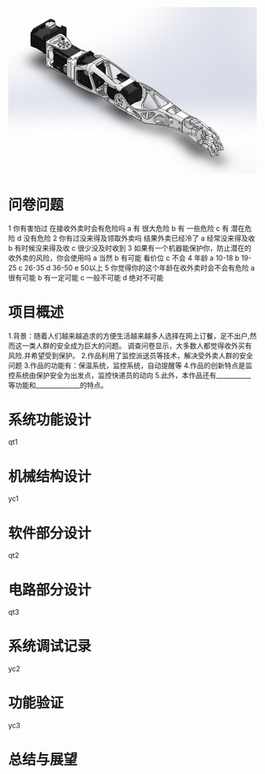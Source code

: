 ![Aaron Swartz](https://github.com/CASTIC2019/Team/blob/master/takeout/yuchen/left_arm_CAD_model.jpg)


# 问卷问题  

1 你有害怕过 在接收外卖时会有危险吗
 a  有 很大危险
 b 有 一些危险
 c 有 潜在危险
 d 没有危险
2 你有过没来得及领取外卖吗 结果外卖已经冷了
 a 经常没来得及收
 b 有时候没来得及收
 c 很少没及时收到
3 如果有一个机器能保护你，防止潜在的收外卖的风险，你会使用吗
 a 当然
 b 有可能 看价位
 c 不会
4 年龄
 a 10-18
 b 19-25
 c 26-35
 d 36-50
 e 50以上
5 你觉得你的这个年龄在收外卖时会不会有危险
 a 很有可能
 b 有一定可能
 c 一般不可能
 d 绝对不可能

# 项目概述  

1.背景：随着人们越来越追求的方便生活越来越多人选择在网上订餐，足不出户,然而这一类人群的安全成为巨大的问题。 调查问卷显示，大多数人都觉得收外买有风险.并希望受到保护。
2.作品利用了监控派送员等技术，解决受外卖人群的安全问题
3.作品的功能有：保温系统，监控系统，自动提醒等
4.作品的创新特点是监控系统由保护安全为出发点，监控快递员的动向
5.此外，本作品还有___________等功能和______________的特点。

# 系统功能设计
qt1
# 机械结构设计
yc1  

# 软件部分设计
qt2
# 电路部分设计
qt3
# 系统调试记录
yc2  

# 功能验证
yc3  

# 总结与展望
